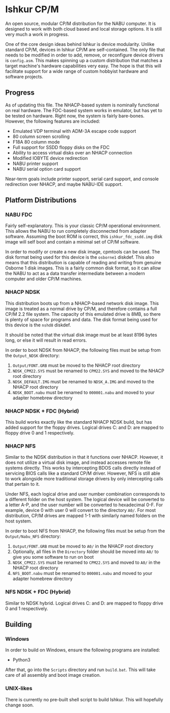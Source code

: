# Ishkur CP/M
An open source, modular CP/M distribution for the NABU computer. It is designed to work with both cloud based and local storage options. It is still very much a work in progress.

One of the core design ideas behind Ishkur is device modularity. Unlike standard CP/M, devices in Ishkur CP/M are self-contained. The only file that needs to be modified in order to add, remove, or reconfigure device drivers is `config.asm`. This makes spinning up a custom distribution that matches a target machine's hardware capabilities very easy. The hope is that this will facilitate support for a wide range of custom hobbyist hardware and software projects.

## Progress
As of updating this file. The NHACP-based system is nominally functional on real hardware. The FDC-based system works in emulator, but has yet to be tested on hardware. Right now, the system is fairly bare-bones. However, the following features are included:

- Emulated VDP terminal with ADM-3A escape code support
- 80 column screen scrolling
- F18A 80 column mode
- Full support for SSDD floppy disks on the FDC
- Ability to access virtual disks over an NHACP connection
- Modified IOBYTE device redirection
- NABU printer support
- NABU serial option card support

Near-term goals include printer support, serial card support, and console redirection over NHACP, and maybe NABU-IDE support.

## Platform Distributions
### NABU FDC
Fairly self-explanatory. This is your classic CP/M operational environment. This allows the NABU to run completely disconnected from adapter software. Assuming the boot ROM is correct, this `ishkur_fdc_ssdd.img` disk image will self boot and contain a minimal set of CP/M software.

In order to modify or create a new disk image, cpmtools can be used. The disk format being used for this device is the `osborne1` diskdef. This also means that this distribution is capable of reading and writing from genuine Osborne 1 disk images. This is a fairly common disk format, so it can allow the NABU to act as a data transfer intermediate between a modern computer and older CP/M machines.

### NHACP NDSK
This distribution boots up from a NHACP-based network disk image. This image is treated as a normal drive by CP/M, and therefore contains a full CP/M 2.2 file system. The capacity of this emulated drive is 8MB, so there is plenty of space for programs and data. The disk format being used for this device is the `nshd8` diskdef.

It should be noted that the virtual disk image must be at least 8196 bytes long, or else it will result in read errors.

In order to boot NDSK from NHACP, the following files must be setup from the `Output_NDSK` directory:

1. `Output/FONT.GRB` must be moved to the NHACP root directory
2. `NDSK_CPM22.SYS` must be renamed to `CPM22.SYS` and moved to the NHACP root directory
3. `NDSK_DEFAULT.IMG` must be renamed to `NDSK_A.IMG` and moved to the NHACP root directory
4. `NDSK_BOOT.nabu` must be renamed to `000001.nabu` and moved to your adapter homebrew directory

### NHACP NDSK + FDC (Hybrid)
This build works exactly like the standard NHACP NDSK build, but has added support for the floppy drives. Logical drives C: and D: are mapped to floppy drive 0 and 1 respectively. 

### NHACP NFS
Similar to the NDSK distribution in that it functions over NHACP. However, it does not utilize a virtual disk image, and instead accesses remote file systems directly. This works by intercepting BDOS calls directly instead of servicing BIOS calls like a standard CP/M driver. However, NFS is still able to work alongside more traditional storage drivers by only intercepting calls that pertain to it.

Under NFS, each logical drive and user number combination corresponds to a different folder on the host system. The logical device will be converted to a letter A-P, and the user number will be converted to hexadecimal 0-F. For example, device 0 with user 0 will convert to the directory `A0/`. For most distribution, CP/M drives are mapped 1-1 with similarly named folders on the host system.

In order to boot NFS from NHACP, the following files must be setup from the `Output/Nabu_NFS` directory:

1. `Output/FONT.GRB` must be moved to `A0/` in the NHACP root directory
2. Optionally, all files in the `Directory` folder should be moved into `A0/` to give you some software to run on boot
3. `NDSK_CPM22.SYS` must be renamed to `CPM22.SYS` and moved to `A0/` in the NHACP root directory
4. `NFS_BOOT.nabu` must be renamed to `000001.nabu` and moved to your adapter homebrew directory

### NFS NDSK + FDC (Hybrid)
Similar to NDSK hybrid. Logical drives C: and D: are mapped to floppy drive 0 and 1 respectively. 

## Building
### Windows
In order to build on Windows, ensure the following programs are installed:

- Python3

After that, go into the `Scripts` directory and run `build.bat`. This will take care of all assembly and boot image creation.

### UNIX-likes
There is currently no pre-built shell script to build Ishkur. This will hopefully change soon.
